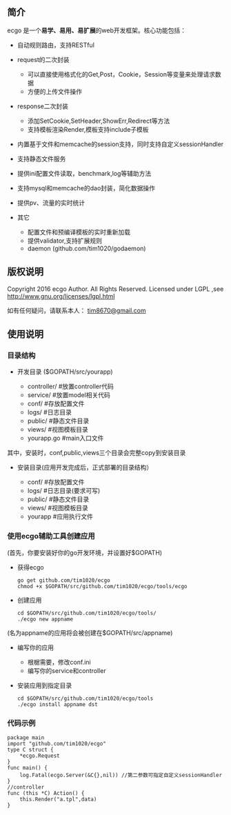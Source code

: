 ## 简介

ecgo 是一个**易学、易用、易扩展**的web开发框架。核心功能包括：

- 自动规则路由，支持RESTful

- request的二次封装
	+ 可以直接使用格式化的Get,Post，Cookie，Session等变量来处理请求数据
	+ 方便的上传文件操作

- response二次封装
	+ 添加SetCookie,SetHeader,ShowErr,Redirect等方法
	+ 支持模板渲染Render,模板支持include子模板

- 内置基于文件和memcache的session支持，同时支持自定义sessionHandler

- 支持静态文件服务

- 提供ini配置文件读取，benchmark,log等辅助方法

- 支持mysql和memcache的dao封装，简化数据操作

- 提供pv、流量的实时统计

- 其它
	+ 配置文件和预编译模板的实时重新加载
	+ 提供validator,支持扩展规则
	+ daemon (github.com/tim1020/godaemon)


## 版权说明

Copyright 2016 ecgo Author. All Rights Reserved.
Licensed under LGPL ,see http://www.gnu.org/licenses/lgpl.html

如有任何疑问，请联系本人： tim8670@gmail.com 


## 使用说明

### 目录结构

- 开发目录 ($GOPATH/src/yourapp)
	
	+ controller/   #放置controller代码
	+ service/      #放置model相关代码
	+ conf/		    #存放配置文件
	+ logs/			#日志目录
	+ public/		#静态文件目录
	+ views/		#视图模板目录
	+ yourapp.go	#main入口文件

其中，安装时，conf,public,views三个目录会完整copy到安装目录

- 安装目录(应用开发完成后，正式部署的目录结构）

	+ conf/		 #存放配置文件
	+ logs/		 #日志目录(要求可写)
	+ public/    #静态文件目录
	+ views/     #视图模板目录
	+ yourapp    #应用执行文件

### 使用ecgo辅助工具创建应用

(首先，你要安装好你的go开发环境，并设置好$GOPATH)

- 获得ecgo

	```
	go get github.com/tim1020/ecgo
	chmod +x $GOPATH/src/github.com/tim1020/ecgo/tools/ecgo
	```

- 创建应用

	```
	cd $GOPATH/src/github.com/tim1020/ecgo/tools/
	./ecgo new appname
	```

(名为appname的应用将会被创建在$GOPATH/src/appname)

- 编写你的应用
	+ 根椐需要，修改conf.ini
	+ 编写你的service和controller

- 安装应用到指定目录

	```
	cd $GOPATH/src/github.com/tim1020/ecgo/tools
	./ecgo install appname dst
	```


### 代码示例

```
package main
import "github.com/tim1020/ecgo"
type C struct {
	*ecgo.Request
}
func main() {
	log.Fatal(ecgo.Server(&C{},nil)) //第二参数可指定自定义sessionHandler
}
//controller
func (this *C) Action() {
	this.Render("a.tpl",data)
}
```


